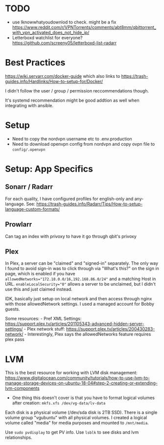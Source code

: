 # TODO

- use Iknowwhatyoudownlod to check. might be a fix https://www.reddit.com/r/VPNTorrents/comments/abt8mm/qbittorrent_with_vpn_activated_does_not_hide_ip/
- Letterboxd watchlist for everyone? https://github.com/screeny05/letterboxd-list-radarr

# Best Practices 

https://wiki.servarr.com/docker-guide which also links to
https://trash-guides.info/Hardlinks/How-to-setup-for/Docker/

I didn't follow the user / group / permission reccommendations though.

It's systemd recommendation might be good addtion as well when
integrating with ansible.

# Setup

- Need to copy the nordvpn username etc to .env.production
- Need to download openvpn config from nordvpn and copy ovpn file to `config/.openvpn`

# Setup: App Specifics

## Sonarr / Radarr

For each quality, I have configured profiles for english-only and any-language. See:
https://trash-guides.info/Radarr/Tips/How-to-setup-language-custom-formats/

## Prowlarr

Can tag an index with privoxy to have it go through qbit's privoxy

## Plex


In Plex, a server can be "claimed" and "signed-in" separately.
The only way I found to avoid sign-in was to click through via "What's this?" on the sign in page,
which is enabled if you have `allowedNetworks="172.18.0.0/16,192.168.86.0/24"` and a matching Host in URL.
`enableLocalSecurity="0"` allows a server to be unclaimed, but I didn't use this and just claimed instead.

IDK, basically just setup on local network and then access through nginx with those allowedNetwork settings.
I used a managed account for Bobby guests.

Some resources:
    - Pref XML Settings: https://support.plex.tv/articles/201105343-advanced-hidden-server-settings/
    - Plex network stuff: https://support.plex.tv/articles/200430283-network/
        - Interestingly, Plex says the allowedNetworks feature requires plex pass

# LVM 

This is the best resource for working with LVM disk management:
https://www.digitalocean.com/community/tutorials/how-to-use-lvm-to-manage-storage-devices-on-ubuntu-18-04#step-2-creating-or-extending-lvm-components
- One thing this doesn't cover is that you have to format logical volumes after creation: `mkfs.xfs /dev/vg-data/lv-data`

Each disk is a physical volume (/dev/sda disk is 2TB SSD).
There is a single volume group "vgubuntu" with all physical volumes.
I created a logical volume called "media" for media purposes and mounted to `/mnt/media`.

Use `sudo pvdisplay` to get PV info.
Use `lsblk` to see disks and lvm relationships.